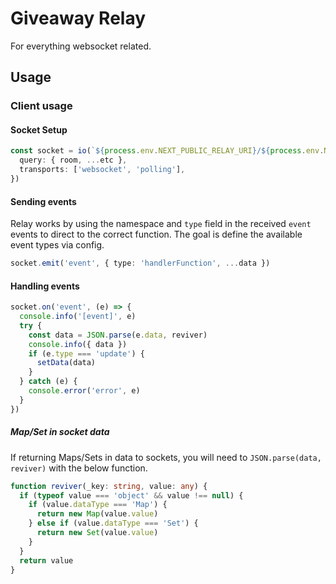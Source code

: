 # Giveaway Relay

For everything websocket related.

## Usage

### Client usage

#### Socket Setup

```ts
const socket = io(`${process.env.NEXT_PUBLIC_RELAY_URI}/${process.env.NEXT_PUBLIC_RELAY_NS}`, {
  query: { room, ...etc },
  transports: ['websocket', 'polling'],
})
```

#### Sending events

Relay works by using the namespace and `type` field in the received `event` events to direct to the correct function. The goal is define the available event types via config.

```ts
socket.emit('event', { type: 'handlerFunction', ...data })
```

#### Handling events

```ts
socket.on('event', (e) => {
  console.info('[event]', e)
  try {
    const data = JSON.parse(e.data, reviver)
    console.info({ data })
    if (e.type === 'update') {
      setData(data)
    }
  } catch (e) {
    console.error('error', e)
  }
})
```

##### Map/Set in socket data

If returning Maps/Sets in data to sockets, you will need to `JSON.parse(data, reviver)` with the below function.

```ts
function reviver(_key: string, value: any) {
  if (typeof value === 'object' && value !== null) {
    if (value.dataType === 'Map') {
      return new Map(value.value)
    } else if (value.dataType === 'Set') {
      return new Set(value.value)
    }
  }
  return value
}
```
